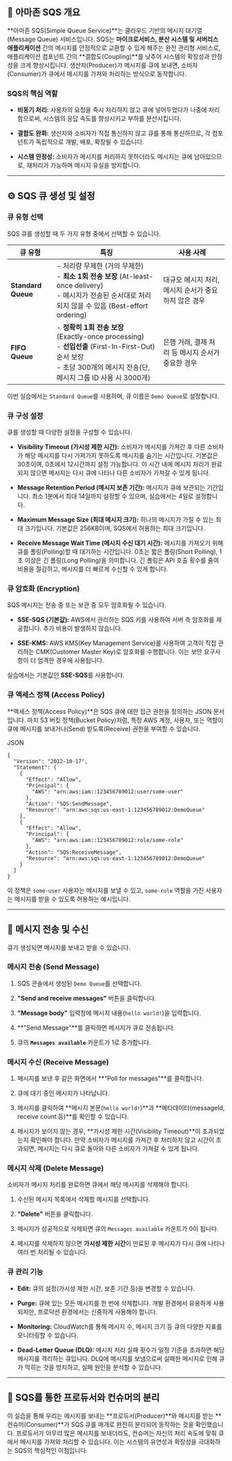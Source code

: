 
## 🚀 아마존 SQS 개요

**아마존 SQS(Simple Queue Service)**는 클라우드 기반의 메시지 대기열(Message Queue) 서비스입니다. SQS는 **마이크로서비스, 분산 시스템 및 서버리스 애플리케이션** 간의 메시지를 안정적으로 교환할 수 있게 해주는 완전 관리형 서비스로, 애플리케이션 컴포넌트 간의 **결합도(Coupling)**를 낮추어 시스템의 확장성과 안정성을 크게 향상시킵니다. 생산자(Producer)가 메시지를 큐에 보내면, 소비자(Consumer)가 큐에서 메시지를 가져와 처리하는 방식으로 동작합니다.

### SQS의 핵심 역할

- **비동기 처리:** 사용자의 요청을 즉시 처리하지 않고 큐에 넣어두었다가 나중에 처리함으로써, 시스템의 응답 속도를 향상시키고 부하를 분산시킵니다.
    
- **결합도 완화:** 생산자와 소비자가 직접 통신하지 않고 큐를 통해 통신하므로, 각 컴포넌트가 독립적으로 개발, 배포, 확장될 수 있습니다.
    
- **시스템 안정성:** 소비자가 메시지를 처리하지 못하더라도 메시지는 큐에 남아있으므로, 재처리가 가능하며 메시지 유실을 방지합니다.
    

---

## ⚙️ SQS 큐 생성 및 설정

### 큐 유형 선택

SQS 큐를 생성할 때 두 가지 유형 중에서 선택할 수 있습니다.

|큐 유형|특징|사용 사례|
|---|---|---|
|**Standard Queue**|- 처리량 무제한 (거의 무제한)<br>- **최소 1회 전송 보장** (At-least-once delivery)<br>- 메시지가 전송된 순서대로 처리되지 않을 수 있음 (Best-effort ordering)|대규모 메시지 처리, 메시지 순서가 중요하지 않은 경우|
|**FIFO Queue**|- **정확히 1회 전송 보장** (Exactly-once processing)<br>- **선입선출** (First-In-First-Out) 순서 보장<br>- 초당 300개의 메시지 전송(단, 메시지 그룹 ID 사용 시 3000개)|은행 거래, 결제 처리 등 메시지 순서가 중요한 경우|

이번 실습에서는 `Standard Queue`를 사용하며, 큐 이름은 `Demo Queue`로 설정합니다.

### 큐 구성 설정

큐를 생성할 때 다양한 설정을 구성할 수 있습니다.

- **Visibility Timeout (가시성 제한 시간):** 소비자가 메시지를 가져간 후 다른 소비자가 해당 메시지를 다시 가져가지 못하도록 메시지를 숨기는 시간입니다. 기본값은 30초이며, 0초에서 12시간까지 설정 가능합니다. 이 시간 내에 메시지 처리가 완료되지 않으면 메시지는 다시 큐에 나타나 다른 소비자가 가져갈 수 있게 됩니다.
    
- **Message Retention Period (메시지 보존 기간):** 메시지가 큐에 보관되는 기간입니다. 최소 1분에서 최대 14일까지 설정할 수 있으며, 실습에서는 4일로 설정합니다.
    
- **Maximum Message Size (최대 메시지 크기):** 하나의 메시지가 가질 수 있는 최대 크기입니다. 기본값은 256KB이며, SQS에서 허용하는 최대 크기입니다.
    
- **Receive Message Wait Time (메시지 수신 대기 시간):** 메시지를 가져오기 위해 큐를 폴링(Polling)할 때 대기하는 시간입니다. 0초는 짧은 폴링(Short Polling), 1초 이상은 긴 폴링(Long Polling)을 의미합니다. 긴 폴링은 API 호출 횟수를 줄여 비용을 절감하고, 메시지를 더 빠르게 수신할 수 있게 합니다.
    

### 큐 암호화 (Encryption)

SQS 메시지는 전송 중 또는 보관 중 모두 암호화될 수 있습니다.

- **SSE-SQS (기본값):** AWS에서 관리하는 SQS 키를 사용하여 서버 측 암호화를 제공합니다. 추가 비용이 발생하지 않습니다.
    
- **SSE-KMS:** AWS KMS(Key Management Service)를 사용하여 고객이 직접 관리하는 CMK(Customer Master Key)로 암호화를 수행합니다. 이는 보안 요구사항이 더 엄격한 경우에 사용됩니다.
    

실습에서는 기본값인 **SSE-SQS**를 사용합니다.

### 큐 액세스 정책 (Access Policy)

**액세스 정책(Access Policy)**은 SQS 큐에 대한 접근 권한을 정의하는 JSON 문서입니다. 마치 S3 버킷 정책(Bucket Policy)처럼, 특정 AWS 계정, 사용자, 또는 역할이 큐에 메시지를 보내거나(Send) 받도록(Receive) 권한을 부여할 수 있습니다.

JSON

```
{
  "Version": "2012-10-17",
  "Statement": [
    {
      "Effect": "Allow",
      "Principal": {
        "AWS": "arn:aws:iam::123456789012:user/some-user"
      },
      "Action": "SQS:SendMessage",
      "Resource": "arn:aws:sqs:us-east-1:123456789012:DemoQueue"
    },
    {
      "Effect": "Allow",
      "Principal": {
        "AWS": "arn:aws:iam::123456789012:role/some-role"
      },
      "Action": "SQS:ReceiveMessage",
      "Resource": "arn:aws:sqs:us-east-1:123456789012:DemoQueue"
    }
  ]
}
```

이 정책은 `some-user` 사용자는 메시지를 보낼 수 있고, `some-role` 역할을 가진 사용자는 메시지를 받을 수 있도록 허용하는 예시입니다.

---

## 📩 메시지 전송 및 수신

큐가 생성되면 메시지를 보내고 받을 수 있습니다.

### 메시지 전송 (Send Message)

1. SQS 콘솔에서 생성된 `Demo Queue`를 선택합니다.
    
2. **"Send and receive messages"** 버튼을 클릭합니다.
    
3. **"Message body"** 입력창에 메시지 내용(`hello world!`)을 입력합니다.
    
4. **"Send Message"**를 클릭하면 메시지가 큐로 전송됩니다.
    
5. 큐의 **`Messages available`** 카운트가 1로 증가합니다.
    

### 메시지 수신 (Receive Message)

1. 메시지를 보낸 후 같은 화면에서 **"Poll for messages"**를 클릭합니다.
    
2. 큐에 대기 중인 메시지가 나타납니다.
    
3. 메시지를 클릭하여 **메시지 본문(`hello world!`)**과 **메타데이터(messageId, receive count 등)**를 확인할 수 있습니다.
    
4. 메시지가 보이지 않는 경우, **가시성 제한 시간(Visibility Timeout)**이 초과되었는지 확인해야 합니다. 만약 소비자가 메시지를 가져간 후 처리하지 않고 시간이 초과되면, 메시지는 다시 큐로 돌아와 다른 소비자가 가져갈 수 있게 됩니다.
    

### 메시지 삭제 (Delete Message)

소비자가 메시지 처리를 완료하면 큐에서 해당 메시지를 삭제해야 합니다.

1. 수신된 메시지 목록에서 삭제할 메시지를 선택합니다.
    
2. **"Delete"** 버튼을 클릭합니다.
    
3. 메시지가 성공적으로 삭제되면 큐의 `Messages available` 카운트가 0이 됩니다.
    
4. 메시지를 삭제하지 않으면 **가시성 제한 시간**이 만료된 후 메시지가 다시 큐에 나타나 여러 번 처리될 수 있습니다.
    

### 큐 관리 기능

- **Edit:** 큐의 설정(가시성 제한 시간, 보존 기간 등)을 변경할 수 있습니다.
    
- **Purge:** 큐에 있는 모든 메시지를 한 번에 삭제합니다. 개발 환경에서 유용하게 사용되지만, 프로덕션 환경에서는 신중하게 사용해야 합니다.
    
- **Monitoring:** CloudWatch를 통해 메시지 수, 메시지 크기 등 큐의 다양한 지표를 모니터링할 수 있습니다.
    
- **Dead-Letter Queue (DLQ):** 메시지 처리 실패 횟수가 일정 기준을 초과하면 해당 메시지를 격리하는 큐입니다. DLQ에 메시지를 보냄으로써 실패한 메시지로 인해 큐가 막히는 것을 방지하고, 실패 원인을 분석할 수 있습니다.
    

---

## 💬 SQS를 통한 프로듀서와 컨슈머의 분리

이 실습을 통해 우리는 메시지를 보내는 **프로듀서(Producer)**와 메시지를 받는 **컨슈머(Consumer)**가 SQS 큐를 매개로 완전히 분리되어 동작하는 것을 확인했습니다. 프로듀서가 아무리 많은 메시지를 보내더라도, 컨슈머는 자신의 처리 속도에 맞춰 큐에서 메시지를 가져와 처리할 수 있습니다. 이는 시스템의 유연성과 확장성을 극대화하는 SQS의 핵심적인 이점입니다.